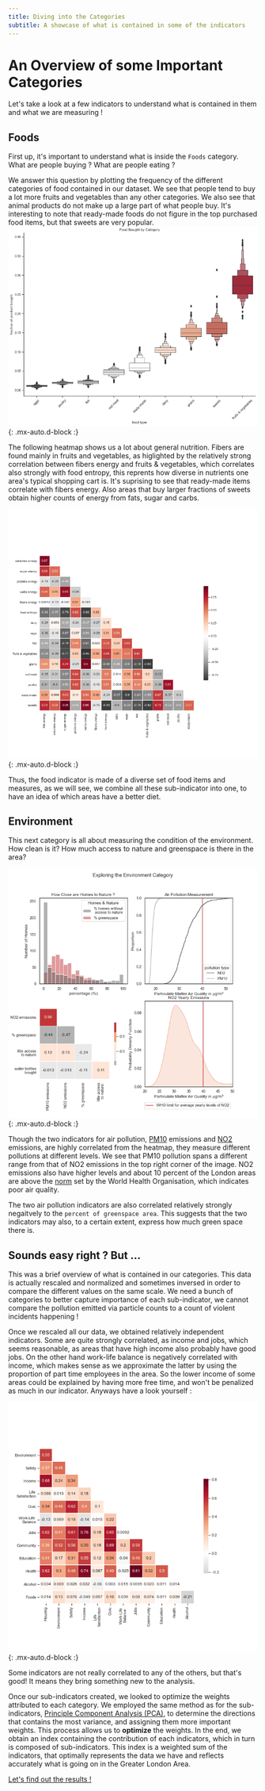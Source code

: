 ```yaml
---
title: Diving into the Categories 
subtitle: A showcase of what is contained in some of the indicators
---
```


# An Overview of some Important Categories

Let's take a look at a few indicators to understand what is contained in them and what we are measuring !

## Foods 

First up, it's important to understand what is inside the `Foods` category. What are people buying ? What are people eating ? 

We answer this question by plotting the frequency of the different categories of food contained in our dataset. We see that people tend to buy a lot more fruits and vegetables than any other categories. We also see that animal products do not make up a large part of what people buy. It's interesting to note that ready-made foods do not figure in the top purchased food items, but that sweets are very popular.
![foods_dist](./assets/img/exploring_foods.png){: .mx-auto.d-block :}

The following heatmap shows us a lot about general nutrition. Fibers are found mainly in fruits and vegetables, as higlighted by the relatively strong correlation between fibers energy and fruits & vegetables, which correlates also strongly with food entropy, this reprents how diverse in nutrients one area's typical shopping cart is. It's suprising to see that ready-made items correlate with fibers energy. Also areas that buy larger fractions of sweets obtain higher counts of energy from fats, sugar and carbs.

![foods](./assets/img/foods_correlation.png){: .mx-auto.d-block :}

Thus, the food indicator is made of a diverse set of food items and measures, as we will see, we combine all these sub-indicator into one, to have an idea of which areas have a better diet.

## Environment 

This next category is all about measuring the condition of the environment. How clean is it? How much access to nature and greenspace is there in the area?

![env](./assets/img/exploring_env.png){: .mx-auto.d-block :}

Though the two indicators for air pollution, [PM10](https://www.eea.europa.eu/data-and-maps/indicators/emissions-of-primary-particles-and-5/assessment-3)  emissions and [NO2](https://www.epa.gov/no2-pollution#:~:text=NO2%20primarily%20gets%20in,%2C%20and%20off%2Droad%20equipment) emissions, are highly correlated from the heatmap, they measure different pollutions at different levels. We see that PM10 pollution spans a different range from that of NO2 emissions in the top right corner of the image. NO2 emissions also have higher levels and about 10 percent of the London areas are above the [norm](https://www.who.int/news-room/fact-sheets/detail/ambient-(outdoor)-air-quality-and-health) set by the World Health Organisation, which indicates poor air quality. 

The two air pollution indicators are also correlated relatively strongly negaitvely to the `percent of greenspace area`. This suggests that the two indicators may also, to a certain extent, express how much green space there is.


## Sounds easy right ? But ... 

This was a brief overview of what is contained in our categories. This data is actually rescaled and normalized and sometimes inversed in order to compare the different values on the same scale. We need a bunch of categories to better capture importance of each sub-indicator, we cannot compare the pollution emitted via particle counts to a count of violent incidents happening ! 

Once we rescaled all our data, we obtained relatively independent indicators. Some are quite strongly correlated, as income and jobs, which seems reasonable, as areas that have high income also probably have good jobs. On the other hand work-life balance is negatively correlated with income, which makes sense as we approximate the latter by using the proportion of part time employees in the area. So the lower income of some areas could be explained by having more free time, and won't be penalized as much in our indicator. Anyways have a look yourself :

![indicators](./assets/img/ALDI_correlations.png){: .mx-auto.d-block :}

Some indicators are not really correlated to any of the others, but that's good! It means they bring something new to the analysis.

Once our sub-indicators created, we looked to optimize the weights attributed to each category. We employed the same method as for the sub-indicators, [Principle Component Analysis (PCA)](https://towardsdatascience.com/the-mathematics-behind-principal-component-analysis-fff2d7f4b643), to determine the directions that contains the most variance, and assigning them more important weights. This process allows us to **optimize** the weights. In the end, we obtain an index containing the contribution of each indicators, which in turn is composed of sub-indicators. This index is a weighted sum of the indicators, that optimally represents the data we have and reflects accurately what is going on in the Greater London Area. 

[Let's find out the results !](https://charlyneburki.github.io/The-ALDI/map/) 

